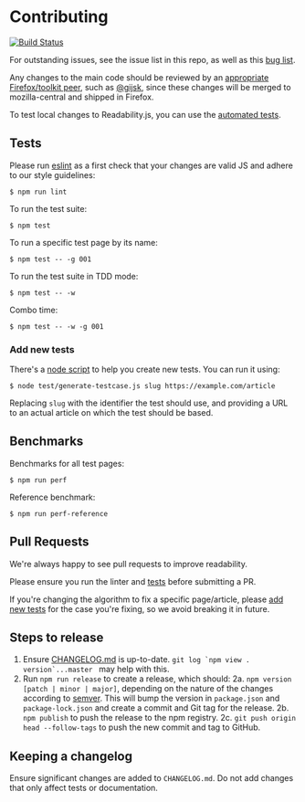 # Contributing

[![Build Status](https://community-tc.services.mozilla.com/api/github/v1/repository/mozilla/readability/master/badge.svg)](https://community-tc.services.mozilla.com/api/github/v1/repository/mozilla/readability/master/latest)

For outstanding issues, see the issue list in this repo, as well as this [bug list](https://bugzilla.mozilla.org/buglist.cgi?component=Reader%20Mode&product=Toolkit&bug_status=__open__&limit=0).

Any changes to the main code should be reviewed by an [appropriate Firefox/toolkit peer](https://wiki.mozilla.org/Modules/Firefox), such as [@gijsk](https://github.com/gijsk), since these changes will be merged to mozilla-central and shipped in Firefox.

To test local changes to Readability.js, you can use the [automated tests](#tests).

## Tests

Please run [eslint](http://eslint.org/) as a first check that your changes are valid JS and adhere to our style guidelines:

    $ npm run lint


To run the test suite:

    $ npm test

To run a specific test page by its name:

    $ npm test -- -g 001

To run the test suite in TDD mode:

    $ npm test -- -w

Combo time:

    $ npm test -- -w -g 001

### Add new tests

There's a [node script](https://github.com/mozilla/readability/blob/master/test/generate-testcase.js) to help you create new tests.
You can run it using:

    $ node test/generate-testcase.js slug https://example.com/article

Replacing `slug` with the identifier the test should use, and providing a URL
to an actual article on which the test should be based.

## Benchmarks

Benchmarks for all test pages:

    $ npm run perf

Reference benchmark:

    $ npm run perf-reference

## Pull Requests

We're always happy to see pull requests to improve readability.

Please ensure you run the linter and [tests](#tests) before submitting a PR.

If you're changing the algorithm to fix a specific page/article, please
[add new tests](#add-new-tests) for the case you're fixing, so we avoid
breaking it in future.

## Steps to release

1. Ensure [CHANGELOG.md](CHANGELOG.md) is up-to-date. ``git log `npm view . version`...master `` may help with this.
2. Run `npm run release` to create a release, which should:
2a. `npm version [patch | minor | major]`, depending on the nature of the changes according to
[semver](https://semver.org/). This will bump the version in `package.json` and `package-lock.json`
and create a commit and Git tag for the release.
2b. `npm publish` to push the release to the npm registry.
2c. `git push origin head --follow-tags` to push the new commit and tag to GitHub.

## Keeping a changelog

Ensure significant changes are added to `CHANGELOG.md`. Do not add
changes that only affect tests or documentation.

